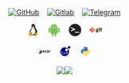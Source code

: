 <!--
**Sohil876/Sohil876** is a ✨ _special_ ✨ repository because its `README.md` (this file) appears on your GitHub profile.
-->

<p align="center"><a href ="https://github.com/Sohil876"><img alt="GitHub" src="https://img.shields.io/badge/-Github-FFFFFF?style=social&logo=Github&logoColor=black" /></a>&nbsp;&nbsp;&nbsp;&nbsp;<a href="https://gitlab.com/Sohil876"><img alt="Gitlab" src="https://img.shields.io/badge/-Gitlab-FFFFFF?style=social&logo=Gitlab&logoColor=black" /></a>&nbsp;&nbsp;&nbsp;&nbsp;<a href="https://t.me/Sohil876"><img alt="Telegram" src="https://img.shields.io/badge/-Telegram-FFFFFF?style=social&logo=Telegram&logoColor=blue" /></a></p>

<p align="center"><img alt="Linux" width="26px" src="https://raw.githubusercontent.com/github/explore/80688e429a7d4ef2fca1e82350fe8e3517d3494d/topics/linux/linux.png" />&nbsp;&nbsp;&nbsp;&nbsp;<img alt="Android" width="26px" src="https://raw.githubusercontent.com/github/explore/80688e429a7d4ef2fca1e82350fe8e3517d3494d/topics/android/android.png" />&nbsp;&nbsp;&nbsp;&nbsp;<img alt="Terminal" width="26px" src="https://raw.githubusercontent.com/github/explore/80688e429a7d4ef2fca1e82350fe8e3517d3494d/topics/terminal/terminal.png" />&nbsp;&nbsp;&nbsp;&nbsp;<img alt="Git" width="26px" src="https://raw.githubusercontent.com/github/explore/80688e429a7d4ef2fca1e82350fe8e3517d3494d/topics/git/git.png" /></p>

<p align="center"><img alt="Bash" width="26px" src="https://raw.githubusercontent.com/github/explore/80688e429a7d4ef2fca1e82350fe8e3517d3494d/topics/bash/bash.png" />&nbsp;&nbsp;&nbsp;&nbsp;<img alt="Lua" width="26px" src="https://raw.githubusercontent.com/github/explore/80688e429a7d4ef2fca1e82350fe8e3517d3494d/topics/lua/lua.png" />&nbsp;&nbsp;&nbsp;&nbsp;<img alt="Python" width="26px" src="https://raw.githubusercontent.com/github/explore/80688e429a7d4ef2fca1e82350fe8e3517d3494d/topics/python/python.png" /></p>

<p align="center"><a href="https://github.com/anuraghazra/github-readme-stats"><img src="https://github-readme-stats.vercel.app/api?username=Sohil876&show_icons=true&hide_border=true&count_private=true&hide_rank=true" /><img src="https://github-readme-stats.vercel.app/api/top-langs/?username=Sohil876&show_icons=true&hide_border=true&langs_count=8&layout=compact&hide=forth,groff,m4,assembly,c%2B%2B,objective-c" /></a></p>

